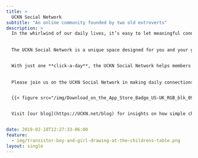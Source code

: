 ```yaml
---
title: >
  UCKN Social Network
subtitle: "An online community founded by two old extroverts"
description: >
  In the whirlwind of our daily lives, it’s easy to let meaningful connections slip through our fingers. The UCKN ( pronounced, U-Check-N) Social Network is here to change that. 
  
  
  The UCKN Social Network is a unique space designed for you and your groups to make checking in with one another an effortless part of your day. Every day.


  With just one **click-a-day**, the UCKN Social Network helps members connect with those who matter most. 
  
  
  Please join us on the UCKN Social Network in making daily connections a reality. Our Social Network is just one click away.


  {{< figure src="/img/Download_on_the_App_Store_Badge_US-UK_RGB_blk_092917.svg" alt="An example image" caption="UCKN Social Network" >}}


  Visit [our blog](https://UCKN.net/blog) for insights on how simple check-ins can enrich our social fabric every day.


date: 2019-02-18T12:27:33-06:00
feature:
  - img/transistor-boy-and-girl-drawing-at-the-childrens-table.png
layout: single
---
```

